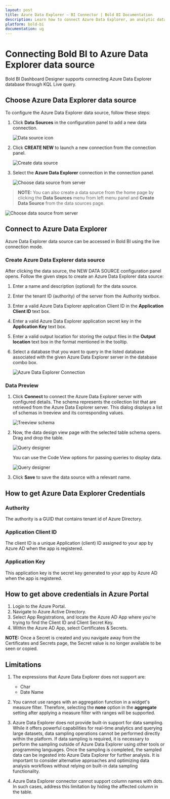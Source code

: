 ```yaml
---
layout: post
title: Azure Data Explorer – BI Connector | Bold BI Documentation
description: Learn how to connect Azure Data Explorer, an analytic data warehouse with Bold BI Cloud & Embedded, and create a data source for widget configuration.
platform: bold-bi
documentation: ug
---
```


# Connecting Bold BI to Azure Data Explorer data source
Bold BI Dashboard Designer supports connecting Azure Data Explorer database through KQL Live query.

## Choose Azure Data Explorer data source
To configure the Azure Data Explorer data source, follow these steps:
1. Click **Data Sources** in the configuration panel to add a new data connection.

   ![Data source icon](/static/assets/working-with-datasource/data-connectors/images/common/DataSourcesIcon.png)

2. Click **CREATE NEW** to launch a new connection from the connection panel.

    ![Create data source](/static/assets/working-with-datasource/data-connectors/images/AzureDataExplorer/DataSource_CreateIcon.png)

3. Select the **Azure Data Explorer** connection in the connection panel.

   ![Choose data source from server](/static/assets/working-with-datasource/data-connectors/images/AzureDataExplorer/ChooseDataSource.png)

> **NOTE:**  You can also create a data source from the home page by clicking the **Data Sources** menu from left menu panel and **Create Data Source** from the data sources page.

   ![Choose data source from server](/static/assets/working-with-datasource/data-connectors/images/AzureDataExplorer/ChooseDataSource_Server.png)

## Connect to Azure Data Explorer
Azure Data Explorer data source can be accessed in Bold BI using the live connection mode. 

### Create Azure Data Explorer data source
After clicking the data source, the NEW DATA SOURCE configuration panel opens. Follow the given steps to create an Azure Data Explorer data source:
1. Enter a name and description (optional) for the data source.
2. Enter the tenant ID (authority) of the server from the Authority textbox. 
3. Enter a valid Azure Data Explorer application Client ID in the **Application Client ID** text box. 
4. Enter a valid Azure Data Explorer application secret key in the **Application Key** text box.
5. Enter a valid output location for storing the output files in the **Output location** text box in the format mentioned in the tooltip. 
6. Select a database that you want to query in the listed database associated with the given Azure Data Explorer server in the database combo box.

   ![Azure Data Explorer Connection](/static/assets/working-with-datasource/data-connectors/images/AzureDataExplorer/AzureDataExplorer_Connection.png)

### Data Preview
1. Click **Connect** to connect the Azure Data Explorer server with configured details.
The schema represents the collection list that are retrieved from the Azure Data Explorer server. This dialog displays a list of schemas in treeview and its corresponding values.

   ![Treeview schema](/static/assets/working-with-datasource/data-connectors/images/AzureDataExplorer/AzureDataExplorer_Treeview_schema.png)

2. Now, the data design view page with the selected table schema opens. Drag and drop the table.

   ![Query designer](/static/assets/working-with-datasource/data-connectors/images/AzureDataExplorer/AzureDataExplorer_Query_Editor.png)

   You can use the Code View options for passing queries to display data.
 
   ![Query designer](/static/assets/working-with-datasource/data-connectors/images/AzureDataExplorer/AzureDataExplorer_CodeView.png)
   

3. Click **Save** to save the data source with a relevant name.

## How to get Azure Data Explorer Credentials 

### Authority  
The authority is a GUID that contains tenant id of Azure Directory.

### Application Client ID 
The client ID is a unique Application (client) ID assigned to your app by Azure AD when the app is registered.

### Application Key 
This application key is the secret key generated to your app by Azure AD when the app is registered.

## How to get above credentials in Azure Portal
1. Login to the Azure Portal.
2. Navigate to Azure Active Directory.
3. Select App Registrations, and locate the Azure AD App where you're trying to find the Client ID and Client Secret Key.
4. Within the Azure AD App, select Certificates & Secrets.

**NOTE:**  Once a Secret is created and you navigate away from the Certificates and Secrets page, the Secret value is no longer available to be seen or copied.

## Limitations 
1. The expressions that Azure Data Explorer does not support are:

   * Char
   * Date Name

2. You cannot use ranges with an aggregation function in a widget's measure filter. Therefore, selecting the **none** option in the **aggregate** setting after applying a measure filter with ranges will be supported.
3. Azure Data Explorer does not provide built-in support for data sampling. While it offers powerful capabilities for real-time analytics and querying large datasets, data sampling operations cannot be performed directly within the platform. If data sampling is required, it is necessary to perform the sampling outside of Azure Data Explorer using other tools or programming languages. Once the sampling is completed, the sampled data can be ingested into Azure Data Explorer for further analysis. It is important to consider alternative approaches and optimizing data analysis workflows without relying on built-in data sampling functionality.
4. Azure Data Explorer connector cannot support column names with dots. In such cases, address this limitation by hiding the affected column in the table.